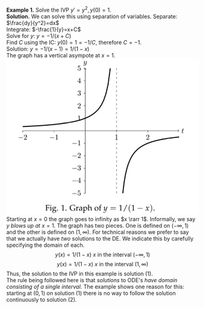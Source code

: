 **Example 1.** Solve the IVP $y'=y^2, y(0)=1$.  
**Solution.** We can solve this using separation of variables.
Separate: $\frac{dy}{y^2}=dx$  
Integrate: $-\frac{1}{y}=x+C$  
Solve for $y$: $y=-1/(x+C)$  
Find $C$ using the IC: $y(0) = 1 = -1/C$, therefore $C = -1$.  
Solution: $y=-1/(x-1)=1/(1-x)$  
The graph has a vertical asympote at $x = 1$.  
![](pic020401.png)  
Starting at $x = 0$ the graph goes to infinity as $x \rarr 1$. Informally, we say $y$ *blows up at* $x = 1$. The graph has two pieces. One is defined on $(-\infty, 1)$ and the other is defined on $(1, \infty)$. For technical reasons we prefer to say that we actually have *two* solutions to the DE. We indicate this by carefully specifying the domain of each.
$$y(x) = 1/(1 - x) \text{ $x$ in the interval } (-\infty, 1)\tag{1}$$
$$y(x) = 1/(1 - x) \text{ $x$ in the interval } (1, \infty)\tag{2}$$
Thus, the solution to the IVP in this example is solution $(1)$.  
The rule being followed here is that *solutions* to ODE's *have domain consisting of a single interval*. The example shows one reason for this: starting at $(0, 1)$ on solution $(1)$ there is no way to follow the solution continuously to solution $(2)$.
